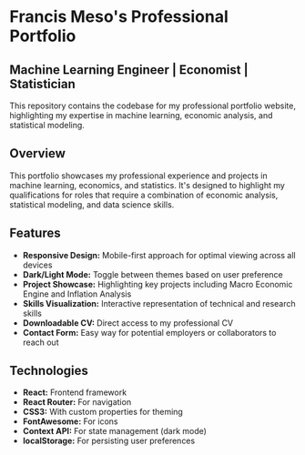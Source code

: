 # Francis Meso's Professional Portfolio

## Machine Learning Engineer | Economist | Statistician

This repository contains the codebase for my professional portfolio website, highlighting my expertise in machine learning, economic analysis, and statistical modeling.

## Overview
This portfolio showcases my professional experience and projects in machine learning, economics, and statistics. It's designed to highlight my qualifications for roles that require a combination of economic analysis, statistical modeling, and data science skills.

## Features
- **Responsive Design:** Mobile-first approach for optimal viewing across all devices
- **Dark/Light Mode:** Toggle between themes based on user preference
- **Project Showcase:** Highlighting key projects including Macro Economic Engine and Inflation Analysis
- **Skills Visualization:** Interactive representation of technical and research skills
- **Downloadable CV:** Direct access to my professional CV
- **Contact Form:** Easy way for potential employers or collaborators to reach out

## Technologies
- **React:** Frontend framework
- **React Router:** For navigation
- **CSS3:** With custom properties for theming
- **FontAwesome:** For icons
- **Context API:** For state management (dark mode)
- **localStorage:** For persisting user preferences
